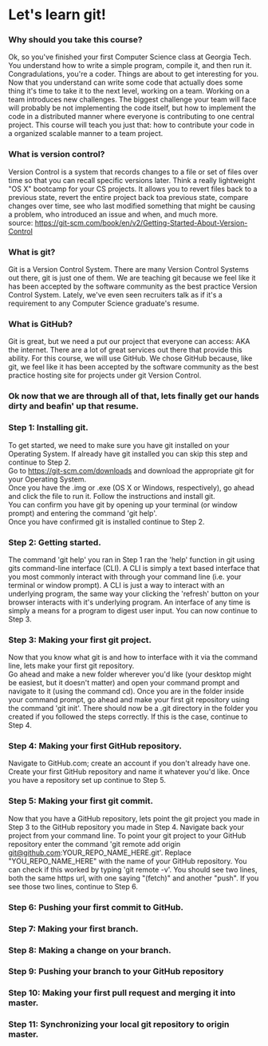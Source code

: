 # Let's learn git!  

### Why should you take this course?
Ok, so you've finished your first Computer Science class at Georgia Tech. You understand how to write a simple program, compile it, and then run it. Congradulations, you're a coder. Things are about to get interesting for you. Now that you understand can write some code that actually does some thing it's time to take it to the next level, working on a team. Working on a team introduces new challenges. The biggest challenge your team will face will probably be not implementing the code itself, but how to implement the code in a distributed manner where everyone is contributing to one central project. This course will teach you just that: how to contribute your code in a organized scalable manner to a team project.

### What is version control?
Version Control is a system that records changes to a file or set of files over time so that you can recall specific versions later. Think a really lightweight "OS X" bootcamp for your CS projects. It allows you to revert files back to a previous state, revert the entire project back toa  previous state, compare changes over time, see who last modified something that might be causing a problem, who introduced an issue and when, and much more.   
source: https://git-scm.com/book/en/v2/Getting-Started-About-Version-Control

### What is git?
Git is a Version Control System. There are many Version Control Systems out there, git is just one of them. We are teaching git because we feel like it has been accepted by the software community as the best practice Version Control System. Lately, we've even seen recruiters talk as if it's a requirement to any Computer Science graduate's resume.

### What is GitHub?
Git is great, but we need a put our project that everyone can access: AKA the internet. There are a lot of great services out there that provide this ability. For this course, we will use GitHub. We chose GitHub because, like git, we feel like it has been accepted by the software community as the best practice hosting site for projects under git Version Control.

### Ok now that we are through all of that, lets finally get our hands dirty and beafin' up that resume.  

### Step 1: Installing git. 
To get started, we need to make sure you have git installed on your Operating System. If already have git installed you can skip this step and continue to Step 2.  
Go to https://git-scm.com/downloads and download the appropriate git for your Operating System.  
Once you have the .img or .exe (OS X or Windows, respectively), go ahead and click the file to run it. Follow the instructions and install git.  
You can confirm you have git by opening up your terminal (or window prompt) and entering the command 'git help'.  
Once you have confirmed git is installed continue to Step 2.

### Step 2: Getting started.
The command 'git help' you ran in Step 1 ran the 'help' function in git using gits command-line interface (CLI). A CLI is simply a text based interface that you most commonly interact with through your command line (i.e. your terminal or window prompt). A CLI is just a way to interact with an underlying program, the same way your clicking the 'refresh' button on your browser interacts with it's underlying program. An interface of any time is simply a means for a program to digest user input. You can now continue to Step 3.

### Step 3: Making your first git project.
Now that you know what git is and how to interface with it via the command line, lets make your first git repository.  
Go ahead and make a new folder wherever you'd like (your desktop might be easiest, but it doesn't matter) and open your command prompt and navigate to it (using the command cd). Once you are in the folder inside your command prompt, go ahead and make your first git repository using the command 'git init'. There should now be a .git directory in the folder you created if you followed the steps correctly. If this is the case, continue to Step 4. 

### Step 4: Making your first GitHub repository.
Navigate to GitHub.com; create an account if you don't already have one. Create your first GitHub repository and name it whatever you'd like. Once you have a repository set up continue to Step 5.

### Step 5: Making your first git commit.
Now that you have a GitHub repository, lets point the git project you made in Step 3 to the GitHub repository you made in Step 4. Navigate back your project from your command line. To point your git project to your GitHub repository enter the command 'git remote add origin git@github.com:YOUR_REPO_NAME_HERE.git'. Replace "YOU_REPO_NAME_HERE" with the name of your GitHub repository. You can check if this worked by typing 'git remote -v'. You should see two lines, both the same https url, with one saying "(fetch)" and another "push". If you see those two lines, continue to Step 6.

### Step 6: Pushing your first commit to GitHub.

### Step 7: Making your first branch.

### Step 8: Making a change on your branch.

### Step 9: Pushing your branch to your GitHub repository

### Step 10: Making your first pull request and merging it into master.

### Step 11: Synchronizing your local git repository to origin master.

